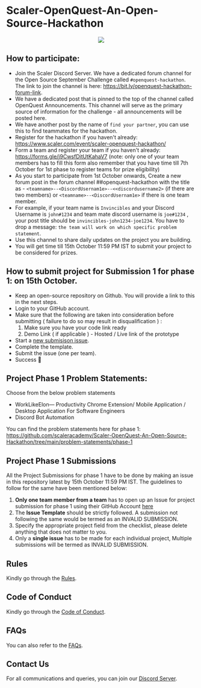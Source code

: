 # Scaler-OpenQuest-An-Open-Source-Hackathon


<a href="https://www.scaler.com/event/scaler-openquest-hackathon/">
  <p align="center">
    <img src="https://d2beiqkhq929f0.cloudfront.net/public_assets/assets/000/050/419/original/LP_Banner-100.webp?1695551810" />
  </p>
</a>

## How to participate:
- Join the Scaler Discord Server. We have a dedicated forum channel for the Open Source September Challenge called `#openquest-hackathon`.  The link to join the channel is here:  https://bit.ly/openquest-hackathon-forum-link.
- We have a dedicated post that is pinned to the top of the channel called OpenQuest Announcements. This channel will serve as the primary source of information for the challenge - all announcements will be posted here.
- We have another post by the name of ``find your partner``, you can use this to find teammates for the hackathon.
- Register for the hackathon if you haven't already: https://www.scaler.com/event/scaler-openquest-hackathon/
- Form a team and register your team if you haven't already: https://forms.gle/j9CwsfDitUtKahaV7 (note: only one of your team members has to fill this form also remember that you have time till 7th October for 1st phase to register teams for prize eligibility)
- As you start to participate from 1st October onwards, Create a new forum post in the forum channel ##openquest-hackathon with the title as - `<teamname>--<DiscordUsernam1e>--<<discordusername2>` (if there are two members) or `<teamname>--<DiscordUsernam1e>` if there is one team member.
- For example, if your team name is `Invincibles` and your Discord Username is `john#1234` and team mate discord username is `joe#1234` , your post title should be `invincibles-john1234-joe1234`. You have to drop a message:  `the team will work on which specific problem statement`.
- Use this channel to share daily updates on the project you are building.
- You will get time till 15th October 11:59 PM IST to submit your project to be considered for prizes. 



## How to submit project for Submission 1 for phase 1:  on 15th October.  
- Keep an open-source repository on Github.  You will provide a link to this in the next steps.
- Login to your GitHub account. 
- Make sure that the following are taken into consideration before submitting ( failure to do so may result in disqualification ) : 
  1. Make sure you have your code link ready 
  3. Demo Link ( if applicable ) - Hosted / Live link of the prototype
- Start a [new submisison issue](https://github.com/scaleracademy/Scaler-OpenQuest-An-Open-Source-Hackathon/issues/new/choose).
- Complete the template. 
- Submit the issue (one per team). 
- Success 🎉


## Project Phase 1 Problem Statements:
Choose from the below problem statements
- WorkLikeElon— Productivity Chrome Extension/ Mobile Application / Desktop Application For Software Engineers
- Discord Bot Automation

You can find the problem statements here for phase 1: https://github.com/scaleracademy/Scaler-OpenQuest-An-Open-Source-Hackathon/tree/main/problem-statements/phase-1

## Project Phase 1 Submissions
All the Project Submissions for phase 1 have to be done by making an issue in this repository latest by 15th October 11:59 PM IST. The guidelines to follow for the same have been mentioned below:
1. **Only one team member from a team** has to open up an Issue for project submission for phase 1 using their GitHub Account [here](https://github.com/scaleracademy/Scaler-OpenQuest-An-Open-Source-Hackathon/issues/new)
2. The **Issue Template** should be strictly followed. A submission not following the same would be termed as an INVALID SUBMISSION.
3. Specify the appropriate project field from the checklist, please delete anything that does not matter to you.
4. Only a **single issue** has to be made for each individual project, Multiple submissions will be termed as INVALID SUBMISSION.

## Rules
Kindly go through the [Rules](https://github.com/scaleracademy/Scaler-OpenQuest-An-Open-Source-Hackathon/blob/main/rules.md).

## Code of Conduct
Kindly go through the [Code of Conduct](https://github.com/scaleracademy/Scaler-OpenQuest-An-Open-Source-Hackathon/blob/main/codeofconduct.md).

## FAQs
You can also refer to the [FAQs](https://github.com/scaleracademy/Scaler-OpenQuest-An-Open-Source-Hackathon/blob/main/faq.md).

## Contact Us
For all communications and queries, you can join our [Discord Server](https://bit.ly/ScalerDiscord).
